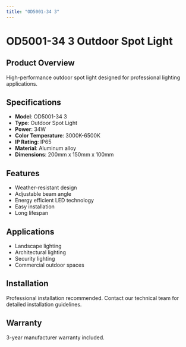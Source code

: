 ```yaml
---
title: "OD5001-34 3"
---
```


# OD5001-34 3 Outdoor Spot Light

## Product Overview
High-performance outdoor spot light designed for professional lighting applications.

## Specifications
- **Model**: OD5001-34 3
- **Type**: Outdoor Spot Light
- **Power**: 34W
- **Color Temperature**: 3000K-6500K
- **IP Rating**: IP65
- **Material**: Aluminum alloy
- **Dimensions**: 200mm x 150mm x 100mm

## Features
- Weather-resistant design
- Adjustable beam angle
- Energy efficient LED technology
- Easy installation
- Long lifespan

## Applications
- Landscape lighting
- Architectural lighting
- Security lighting
- Commercial outdoor spaces

## Installation
Professional installation recommended. Contact our technical team for detailed installation guidelines.

## Warranty
3-year manufacturer warranty included.

